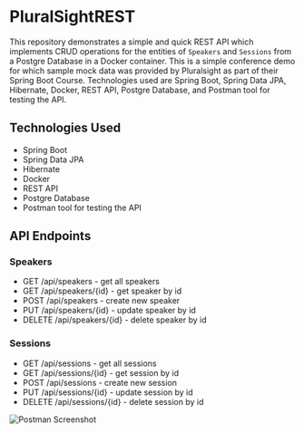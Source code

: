 # PluralSightREST

This repository demonstrates a simple and quick REST API which implements CRUD operations for the entities of `Speakers` and `Sessions` from a Postgre Database in a Docker container. This is a simple conference demo for which sample mock data was provided by Pluralsight as part of their Spring Boot Course. Technologies used are Spring Boot, Spring Data JPA, Hibernate, Docker, REST API, Postgre Database, and Postman tool for testing the API.

## Technologies Used
- Spring Boot
- Spring Data JPA
- Hibernate
- Docker
- REST API
- Postgre Database
- Postman tool for testing the API

## API Endpoints
### Speakers
- GET /api/speakers - get all speakers
- GET /api/speakers/{id} - get speaker by id
- POST /api/speakers - create new speaker
- PUT /api/speakers/{id} - update speaker by id
- DELETE /api/speakers/{id} - delete speaker by id

### Sessions
- GET /api/sessions - get all sessions
- GET /api/sessions/{id} - get session by id
- POST /api/sessions - create new session
- PUT /api/sessions/{id} - update session by id
- DELETE /api/sessions/{id} - delete session by id

![Postman Screenshot](https://i.imgur.com/ROkkYL4.png)
